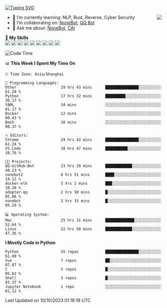 [![Typing SVG](https://readme-typing-svg.herokuapp.com?size=25&duration=2500&color=8C43EA&vCenter=true&width=200&height=40&lines=Hi+there+%F0%9F%91%8B%F0%9F%8F%BB;I'm+yanyongyu)](https://git.io/typing-svg)

<a href="#">
  <img align="right" src="https://github-readme-stats.vercel.app/api?username=yanyongyu&count_private=true&show_icons=true&bg_color=15,f2f7fd,E0EAFC" />
</a>

- 🌱 I’m currently learning: NLP, Rust, Reverse, Cyber Security
- 👯 I’m collaborating on: [NoneBot](https://github.com/nonebot), [QQ Bot](https://github.com/Mrs4s/go-cqhttp)
- 💬 Ask me about: [NoneBot](https://github.com/nonebot), [CAI](https://github.com/cscs181/CAI)

🌟 **My Skills**  
![](https://img.shields.io/badge/-Python-3e74a2?style=flat-square&logo=Python&logoColor=fff)
![](https://img.shields.io/badge/-Node.js-339933?style=flat-square&logo=Node.js&logoColor=fff)
![](https://img.shields.io/badge/-Vue-4fc08d?style=flat-square&logo=Vue.js&logoColor=fff)
![](https://img.shields.io/badge/-React-2d98ce?style=flat-square&logo=React&logoColor=fff)
![](https://img.shields.io/badge/-Docker-2496ED?style=flat-square&logo=Docker&logoColor=fff)
![](https://img.shields.io/badge/-Linux-000000?style=flat-square&logo=Linux&logoColor=fff)
![](https://img.shields.io/badge/-MySQL-4479A1?style=flat-square&logo=MySQL&logoColor=fff)
![](https://img.shields.io/badge/-Redis-DC382D?style=flat-square&logo=Redis&logoColor=fff)
![](https://img.shields.io/badge/-MongoDB-47A248?style=flat-square&logo=MongoDB&logoColor=fff)

<!--START_SECTION:waka-->
![Code Time](http://img.shields.io/badge/Code%20Time-5%2C078%20hrs%208%20mins-blue)

📊 **This Week I Spent My Time On** 

```text
🕑︎ Time Zone: Asia/Shanghai

💬 Programming Languages: 
Other                    29 hrs 43 mins      ███████████████░░░░░░░░░░   61.28 % 
Python                   17 hrs 32 mins      █████████░░░░░░░░░░░░░░░░   36.17 % 
YAML                     34 mins             ░░░░░░░░░░░░░░░░░░░░░░░░░   01.17 % 
Docker                   12 mins             ░░░░░░░░░░░░░░░░░░░░░░░░░   00.43 % 
Bash                     10 mins             ░░░░░░░░░░░░░░░░░░░░░░░░░   00.37 % 

🔥 Editors: 
Chrome                   29 hrs 42 mins      ███████████████░░░░░░░░░░   61.24 % 
VS Code                  18 hrs 47 mins      ██████████░░░░░░░░░░░░░░░   38.76 % 

🐱‍💻 Projects: 
QQ-GitHub-Bot            23 hrs 20 mins      ████████████░░░░░░░░░░░░░   48.13 % 
nonebot2                 6 hrs 51 mins       ████░░░░░░░░░░░░░░░░░░░░░   14.12 % 
docker-elk               5 hrs 2 mins        ███░░░░░░░░░░░░░░░░░░░░░░   10.38 % 
adapter-qq               2 hrs 50 mins       █░░░░░░░░░░░░░░░░░░░░░░░░   05.86 % 
nonebot                  2 hrs 33 mins       █░░░░░░░░░░░░░░░░░░░░░░░░   05.29 % 

💻 Operating System: 
Mac                      25 hrs 31 mins      █████████████░░░░░░░░░░░░   52.64 % 
Linux                    22 hrs 58 mins      ████████████░░░░░░░░░░░░░   47.36 % 
```

**I Mostly Code in Python** 

```text
Python                   55 repos            ███████████████░░░░░░░░░░   61.80 % 
Vue                      7 repos             ██░░░░░░░░░░░░░░░░░░░░░░░   07.87 % 
C                        5 repos             █░░░░░░░░░░░░░░░░░░░░░░░░   05.62 % 
Shell                    3 repos             █░░░░░░░░░░░░░░░░░░░░░░░░   03.37 % 
Jupyter Notebook         1 repo              ░░░░░░░░░░░░░░░░░░░░░░░░░   01.12 % 
```




 Last Updated on 10/10/2023 01:16:18 UTC
<!--END_SECTION:waka-->
